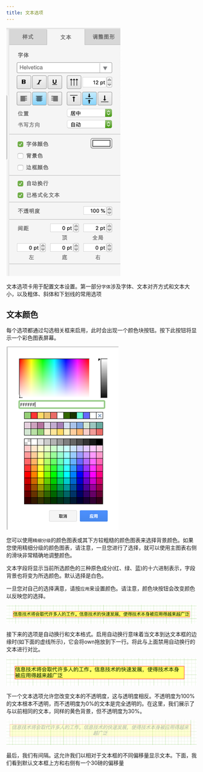 ```yaml
---
title: 文本选项
---
```


 ![文本选项](/public/themes/freedgo/text-option.png "文本选项") 
 
文本选项卡用于配置文本设置。第一部分`字体`涉及字体、文本对齐方式和文本大小，以及粗体、斜体和下划线的常用选项

 ##	文本颜色
 
 每个选项都通过勾选相关框来启用，此时会出现一个颜色块按钮。按下此按钮将显示一个彩色图表屏幕。
  
  ![文本选项](/public/themes/freedgo/text-option1.png "文本选项") 
  
 您可以使用`精细分级`的颜色图表或其下方较粗糙的颜色图表来选择背景颜色。如果您使用精细分级的颜色图表，请注意，一旦您进行了选择，就可以使用主图表右侧的滑块非常精确地调整颜色。
 
 文本字段将显示当前所选颜色的三种原色成分(红、绿、蓝)的十六进制表示，字段背景也将变为所选颜色。默认选择是白色。
 
 一旦您对自己的选择满意，请按`应用`来设置颜色。请注意，颜色块按钮会改变颜色以反映您的选择。
 
  ![文本选项](/public/themes/freedgo/text-option2.png "文本选项")  
 
  <script async src="https://pagead2.googlesyndication.com/pagead/js/adsbygoogle.js"></script><ins class="adsbygoogle" style="display:block; text-align:center;" data-ad-layout="in-article" data-ad-format="fluid" data-ad-client="ca-pub-9055212255210230" data-ad-slot="7941459222"></ins> <script>(adsbygoogle = window.adsbygoogle || []).push({});</script>
 接下来的选项是自动换行和文本格式。启用自动换行意味着当文本到达文本框的边缘时(如下面的虚线所示)，它会将own拖放到下一行。将此与上面禁用自动换行的文本进行对比。
 
  ![文本选项](/public/themes/freedgo/text-option4.png "文本选项")  
  
 下一个文本选项允许您改变文本的不透明度，这与透明度相反。不透明度为100%的文本根本不透明，而不透明度为0%的文本是完全透明的。在这里，我们展示了与以前相同的文本，同样的黄色背景，但不透明度为30%。
 
  ![文本选项](/public/themes/freedgo/text-option3.png "文本选项")   
   
 最后，我们有间隔。这允许我们以相对于文本框的不同偏移量显示文本。下面，我们看到默认文本框上方和右侧有一个30磅的偏移量
